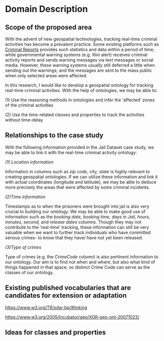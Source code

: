 # Domain Description 

## Scope of the proposed area
With the advent of new geospatial technologies, tracking real-time criminal activities has become a prevalent practice. Some existing platforms such as [Criminal Reports](https://www.crimereports.com/) provides such statistics and data within a period of time; while governmental warning systems (e.g. Illini alert) receives criminal activity reports and sends warning messages via text messages or social media. However, these warning systems usually still deferred a little when sending out the warnings; and the messages are sent to the mass public when only selected areas were affected.

In this research, I would like to develop a geospatial ontology for tracking real-time criminal activities. With the help of ontologies, we may be able to:

(1)	Use the reasoning methods in ontologies and infer the ‘affected’ zones of the criminal activities 

(2)	Use the time-related classes and properties to track the activities without time-delay

## Relationships to the case study

With the following information provided in the Jail Dataset case study, we may be able to link it with the real-time criminal activity ontology: 

*(1) Location information*   

Information in columns such as _zip code, city, state_ is highly relevant to creating geospatial ontologies. If we can utilize these information and link it with actual coordinates (longitude and latitude), we may be able to deduce more precisely the areas that were affected by some criminal incidents. 

*(2)Time information*

Timestamps as to when the prisoners were brought into jail is also very crucial to building our ontology. We may be able to make good use of information such as the _booking date, booking time, days in Jail, hours, minutes, second,_ and _release dates_ columns. Though they may not contribute to the ‘real-time’ tracking, these information can still be very valuable when we want to further track individuals who have committed serious crimes- to know that they have/ have not yet been released.


*(3)Type of crimes* 

Type of crimes (e.g. the _CrimeCode_ column) is also pertinent information to our ontology. Our aim is to find not when and where, but also what kind of things happened in that space; so distinct Crime Code can serve as the classes of our ontology. 



## Existing published vocabularies that are candidates for extension or adaptation

https://www.w3.org/TR/sdw-bp/#linking

https://www.w3.org/2005/Incubator/geo/XGR-geo-ont-20071023/


## Ideas for classes and properties

